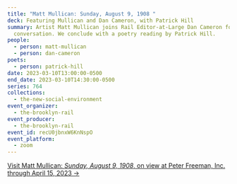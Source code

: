 ```yaml
---
title: "Matt Mullican: Sunday, August 9, 1908 "
deck: Featuring Mullican and Dan Cameron, with Patrick Hill
summary: Artist Matt Mullican joins Rail Editor-at-Large Dan Cameron for a
  conversation. We conclude with a poetry reading by Patrick Hill.
people:
  - person: matt-mullican
  - person: dan-cameron
poets:
  - person: patrick-hill
date: 2023-03-10T13:00:00-0500
end_date: 2023-03-10T14:30:00-0500
series: 764
collections:
  - the-new-social-environment
event_organizer:
  - the-brooklyn-rail
event_producer:
  - the-brooklyn-rail
event_id: recU0jbnxW6KnNspO
event_platform:
  - zoom
---
```

[V﻿isit Matt Mullican: *Sunday, August 9, 1908*, on view at Peter Freeman, Inc. through April 15, 2023 →](https://www.peterfreemaninc.com/exhibitions/matt-mullican-6)